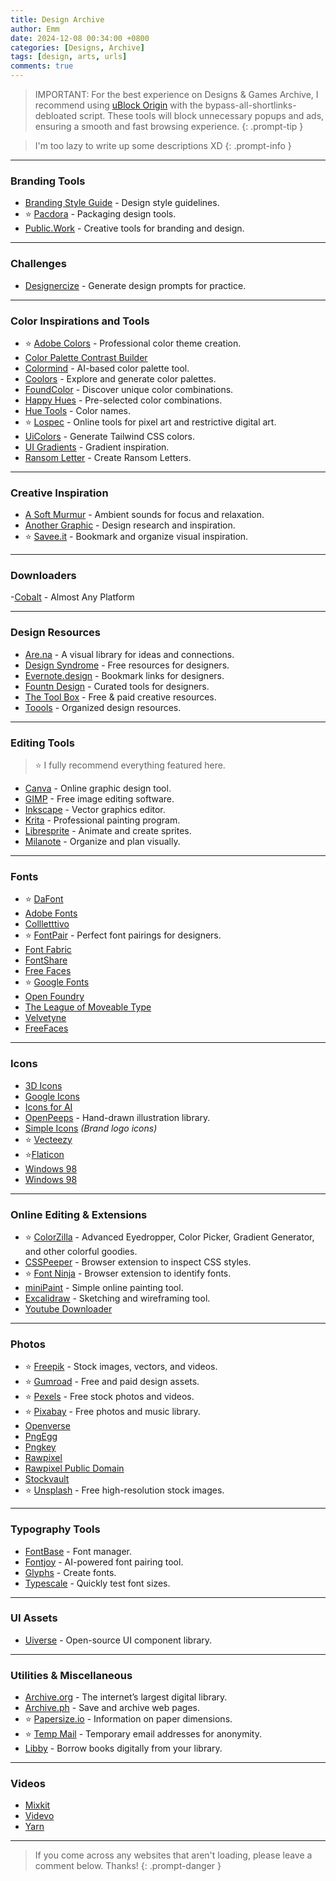 ```yaml
---
title: Design Archive
author: Emm
date: 2024-12-08 00:34:00 +0800
categories: [Designs, Archive]
tags: [design, arts, urls]
comments: true
---
```


> IMPORTANT: For the best experience on Designs & Games Archive, I recommend using [uBlock Origin](https://ublockorigin.com) with the bypass-all-shortlinks-debloated script. These tools will block unnecessary popups and ads, ensuring a smooth and fast browsing experience.
{: .prompt-tip }

> I'm too lazy to write up some descriptions XD
{: .prompt-info }

---

### **Branding Tools**  
- [Branding Style Guide](https://brandingstyleguide.com) - Design style guidelines.  
- ⭐ [Pacdora](https://pacdora.com) - Packaging design tools.  
- [Public.Work](https://public.work) - Creative tools for branding and design.  

---  

### **Challenges**  
- [Designercize](https://designercize.com) - Generate design prompts for practice.  

---  

### **Color Inspirations and Tools**  
- ⭐ [Adobe Colors](https://color.adobe.com) - Professional color theme creation.  
- [Color Palette Contrast Builder](https://toolness.github.io/)  
- [Colormind](https://colormind.io/) - AI-based color palette tool.  
- [Coolors](https://coolors.co) - Explore and generate color palettes.  
- [FoundColor](https://foundcolor.co) - Discover unique color combinations.  
- [Happy Hues](https://happyhues.co) - Pre-selected color combinations.  
- [Hue Tools](https://hue.tools/) - Color names.  
- ⭐ [Lospec](https://lospec.com) - Online tools for pixel art and restrictive digital art.  
- [UiColors](https://uicolors.app) - Generate Tailwind CSS colors.  
- [UI Gradients](https://uigradients.com/) - Gradient inspiration.
- [Ransom Letter](https://ransom-note.vercel.app) - Create Ransom Letters.

---  

### **Creative Inspiration**  
- [A Soft Murmur](https://asoftmurmur.com) - Ambient sounds for focus and relaxation.  
- [Another Graphic](https://anothergraphic.org) - Design research and inspiration.  
- ⭐ [Savee.it](https://savee.it) - Bookmark and organize visual inspiration.  

---  

### **Downloaders**  
-[Cobalt](https://cobalt.tools) - Almost Any Platform

---
### **Design Resources**  
- [Are.na](https://are.na) - A visual library for ideas and connections.  
- [Design Syndrome](https://designsyndrome.com/collections/freebies) - Free resources for designers.  
- [Evernote.design](https://www.evernote.design) - Bookmark links for designers.  
- [Fountn Design](https://fountn.design/) - Curated tools for designers.  
- [The Tool Box](https://thetoolbox.art/) - Free & paid creative resources.  
- [Toools](https://www.toools.design/) - Organized design resources.

---  

### **Editing Tools**  
> ⭐ I fully recommend everything featured here.  

- [Canva](https://canva.com) - Online graphic design tool.  
- [GIMP](https://www.gimp.org) - Free image editing software.  
- [Inkscape](https://inkscape.org) - Vector graphics editor.  
- [Krita](https://krita.org) - Professional painting program.  
- [Libresprite](https://libresprite.github.io) - Animate and create sprites.  
- [Milanote](https://milanote.com) - Organize and plan visually.  

---  

### **Fonts**  
- ⭐ [DaFont](https://www.dafont.com/)  
- [Adobe Fonts](https://fonts.adobe.com/)  
- [Collletttivo](https://www.collletttivo.it/)  
- ⭐ [FontPair](https://fontpair.co) - Perfect font pairings for designers.  
- [Font Fabric](https://www.fontfabric.com/free-fonts/)  
- [FontShare](https://www.fontshare.com/)  
- [Free Faces](https://www.freefaces.gallery/)  
- ⭐ [Google Fonts](https://fonts.google.com/)  
- [Open Foundry](https://open-foundry.com/fonts)  
- [The League of Moveable Type](https://www.theleagueofmoveabletype.com/)  
- [Velvetyne](https://www.velvetyne.fr/)
- [FreeFaces](https://www.freefaces.gallery)

---  

### **Icons**  
- [3D Icons](https://3dicons.co/)  
- [Google Icons](https://fonts.google.com/icons)  
- [Icons for AI](https://iconsforai.com/)  
- [OpenPeeps](https://openpeeps.com) - Hand-drawn illustration library.  
- [Simple Icons](https://simpleicons.org/) *(Brand logo icons)*  
- ⭐ [Vecteezy](https://www.vecteezy.com/)
- ⭐[Flaticon](https://flaticon.com)
- [Windows 98](https://github.com/1j01/98/tree/master/images/icons)
- [Windows 98](https://win98icons.alexmeub.com)

---  

### **Online Editing & Extensions** 

- ⭐ [ColorZilla](https://chromewebstore.google.com/detail/colorzilla/bhlhnicpbhignbdhedgjhgdocnmhomnp?hl=en) - Advanced Eyedropper, Color Picker, Gradient Generator, and other colorful goodies.  
- [CSSPeeper](https://csspeeper.com) - Browser extension to inspect CSS styles.  
- ⭐ [Font Ninja](https://font.ninja) - Browser extension to identify fonts.  
- [miniPaint](https://viliusle.github.io/miniPaint) - Simple online painting tool.  
- [Excalidraw](https://excalidraw.com) - Sketching and wireframing tool.
- [Youtube Downloader](https://addoncrop.com/v34/)



---  

### **Photos**  
- ⭐ [Freepik](https://freepik.com) - Stock images, vectors, and videos.  
- ⭐ [Gumroad](https://gumroad.com) - Free and paid design assets.  
- ⭐ [Pexels](https://pexels.com) - Free stock photos and videos.  
- ⭐ [Pixabay](https://pixabay.com/) - Free photos and music library.  
- [Openverse](https://openverse.org/)  
- [PngEgg](https://www.pngegg.com)  
- [Pngkey](https://www.pngkey.com)  
- [Rawpixel](https://www.rawpixel.com)  
- [Rawpixel Public Domain](https://www.rawpixel.com/public-domain)  
- [Stockvault](https://www.stockvault.net/)  
- ⭐ [Unsplash](https://unsplash.com) - Free high-resolution stock images.  

---  

### **Typography Tools**  
- [FontBase](https://fontba.se/) - Font manager.  
- [Fontjoy](https://fontjoy.com/) - AI-powered font pairing tool.  
- [Glyphs](https://glyphsapp.com/) - Create fonts.  
- [Typescale](https://typescale.com/) - Quickly test font sizes.  

---  

### **UI Assets**  
- [Uiverse](https://uiverse.io) - Open-source UI component library.  

---  

### **Utilities & Miscellaneous**  
- [Archive.org](https://archive.org) - The internet’s largest digital library.  
- [Archive.ph](https://archive.ph) - Save and archive web pages.  
- ⭐ [Papersize.io](https://papersizes.io/a) - Information on paper dimensions.  
- ⭐ [Temp Mail](https://temp-mail.org) - Temporary email addresses for anonymity.  
- [Libby](https://libbyapp.com) - Borrow books digitally from your library.  

---

### **Videos**
- [Mixkit](https://mixkit.co)
- [Videvo](https://www.videvo.net/)
- [Yarn](https://getyarn.io)

---

> If you come across any websites that aren't loading, please leave a comment below. Thanks!
{: .prompt-danger }
